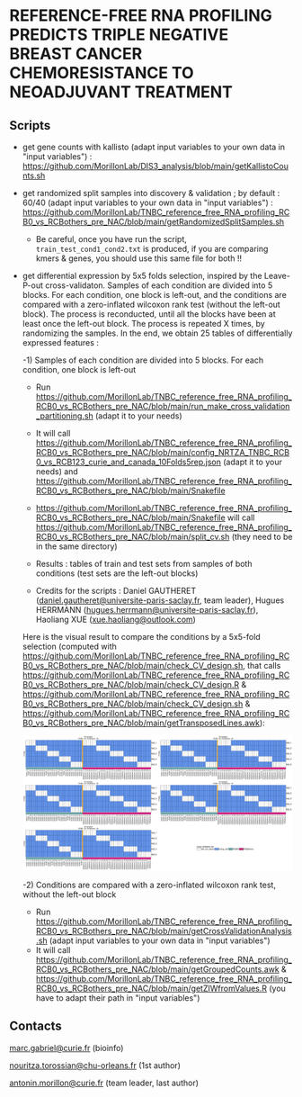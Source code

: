 # REFERENCE-FREE RNA PROFILING PREDICTS TRIPLE NEGATIVE BREAST CANCER CHEMORESISTANCE TO NEOADJUVANT TREATMENT


## Scripts
- get gene counts with kallisto (adapt input variables to your own data in "input variables") : https://github.com/MorillonLab/DIS3_analysis/blob/main/getKallistoCounts.sh
- get randomized split samples into discovery & validation ; by default : 60/40 (adapt input variables to your own data in "input variables") : https://github.com/MorillonLab/TNBC_reference_free_RNA_profiling_RCB0_vs_RCBothers_pre_NAC/blob/main/getRandomizedSplitSamples.sh
    - Be careful, once you have run the script, `train_test_cond1_cond2.txt` is produced, if you are comparing kmers & genes, you should use this same file for both !!
  
- get differential expression by 5x5 folds selection, inspired by the Leave-P-out cross-validaton. Samples of each condition are divided into 5 blocks. For each condition, one block is left-out, and the conditions are compared with a zero-inflated wilcoxon rank test (without the left-out block). The process is reconducted, until all the blocks have been at least once the left-out block. The process is repeated X times, by randomizing the samples. In the end, we obtain 25 tables of differentially expressed features :

  -1) Samples of each condition are divided into 5 blocks. For each condition, one block is left-out

     -  Run https://github.com/MorillonLab/TNBC_reference_free_RNA_profiling_RCB0_vs_RCBothers_pre_NAC/blob/main/run_make_cross_validation_partitioning.sh (adapt it to your needs)
       
     - It will call https://github.com/MorillonLab/TNBC_reference_free_RNA_profiling_RCB0_vs_RCBothers_pre_NAC/blob/main/config_NRTZA_TNBC_RCB0_vs_RCB123_curie_and_canada_10Folds5rep.json (adapt it to your needs) and https://github.com/MorillonLab/TNBC_reference_free_RNA_profiling_RCB0_vs_RCBothers_pre_NAC/blob/main/Snakefile
       
     - https://github.com/MorillonLab/TNBC_reference_free_RNA_profiling_RCB0_vs_RCBothers_pre_NAC/blob/main/Snakefile will call https://github.com/MorillonLab/TNBC_reference_free_RNA_profiling_RCB0_vs_RCBothers_pre_NAC/blob/main/split_cv.sh (they need to be in the same directory)
 
     - Results : tables of train and test sets from samples of both conditions (test sets are the left-out blocks)
     - Credits for the scripts : Daniel GAUTHERET (daniel.gautheret@universite-paris-saclay.fr, team leader), Hugues HERRMANN (hugues.herrmann@universite-paris-saclay.fr), Haoliang XUE (xue.haoliang@outlook.com)
     
     Here is the visual result to compare the conditions by a 5x5-fold selection (computed with https://github.com/MorillonLab/TNBC_reference_free_RNA_profiling_RCB0_vs_RCBothers_pre_NAC/blob/main/check_CV_design.sh, that calls https://github.com/MorillonLab/TNBC_reference_free_RNA_profiling_RCB0_vs_RCBothers_pre_NAC/blob/main/check_CV_design.R & https://github.com/MorillonLab/TNBC_reference_free_RNA_profiling_RCB0_vs_RCBothers_pre_NAC/blob/main/check_CV_design.sh & https://github.com/MorillonLab/TNBC_reference_free_RNA_profiling_RCB0_vs_RCBothers_pre_NAC/blob/main/getTransposedLines.awk):
  
   ![](heatmap_CV_design_5folds_5timesRepeated_CV.png)

  -2) Conditions are compared with a zero-inflated wilcoxon rank test, without the left-out block

    -  Run https://github.com/MorillonLab/TNBC_reference_free_RNA_profiling_RCB0_vs_RCBothers_pre_NAC/blob/main/getCrossValidationAnalysis.sh (adapt input variables to your own data in "input variables")
    -  It will call https://github.com/MorillonLab/TNBC_reference_free_RNA_profiling_RCB0_vs_RCBothers_pre_NAC/blob/main/getGroupedCounts.awk & https://github.com/MorillonLab/TNBC_reference_free_RNA_profiling_RCB0_vs_RCBothers_pre_NAC/blob/main/getZIWfromValues.R (you have to adapt their path in "input variables")
 

## Contacts 

marc.gabriel@curie.fr (bioinfo)

nouritza.torossian@chu-orleans.fr (1st author)

antonin.morillon@curie.fr (team leader, last author)



